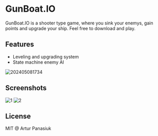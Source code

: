 # GunBoat.IO
GunBoat.IO is a shooter type game, where you sink your enemys, gain points and upgrade your ship.
Feel free to download and play.

## Features
- Leveling and upgrading system
- State machine enemy AI

![202405081734](https://github.com/Artur-Panasiuk/GunBoat-IO/assets/47883583/b2e7e67b-11af-45ca-90e3-dbede7802cdb)

## Screenshots
![1](https://github.com/Artur-Panasiuk/GunBoat-IO/assets/47883583/4dd26340-3485-43e5-9695-1907075b6383)
![2](https://github.com/Artur-Panasiuk/GunBoat-IO/assets/47883583/2882e5ac-0b40-4573-98b2-27ad9e13d212)

## License
MIT @ Artur Panasiuk
